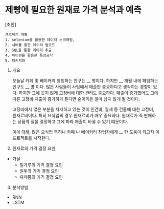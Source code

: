 # 제빵에 필요한 원재료 가격 분석과 예측


[초안]

```
프로젝트 계획
1. selenium을 활용한 데이터 스크래핑, 
2. 서버를 통한 데이터 업로드
3. SQL을 통한 데이터 추출
4. 파이썬을 활용한 특성공학
5. 패키지화 
```



1. 개요
  
    오늘날 카페 및 베이커리 창업하는 인구는  __ 명이다. 하지만 __ 개월 내에 폐업하는 인구도 __ 명 이다. 많은 사람들이 사업에서 매출만 중요하다고 생각하는 경향이 있다.
    하지만 그에 못지 않게 고정비에 대한 관리도 중요하다. 매출이 증가했어도 그에 따른 고정비 지출이 증가하게 된다면 순이익은 얼마 남지 않게 될 것이다.
  
    고정비에서 많은 부분을 차지하고 있는 것이 인건비, 월세 등 건물에 대한 고정비, 원재료비이다. 특히 요식업의 경우 원재료비가 매우 중요하다. 
    원재료가 즉 판매하는 상품의 질을 결정하고 그에 따라 매출이 바뀔 수 있기 떄문이다.
    
    이에 대해, 많은 요식업 특히나 카페 나 베이커리 창업자에게 __ 한 도움이 되고자 이 프로젝트를 시작한다.
    
 
2. 원재료의 가격 결정 요인

- 가설
  + 밀가루의 가격 결정 요인
  + 원두의 가격 결정 요인
  + 유제품의 가격 결정 요인



3. 분석방법
- RNN
- LSTM
